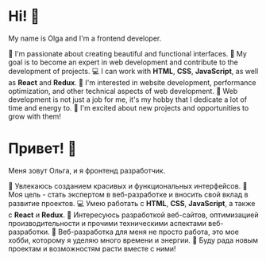 # Hi! 👋

My name is Olga and I'm a frontend developer.

🌟 I'm passionate about creating beautiful and functional interfaces.
🎯 My goal is to become an expert in web development and contribute to the development of projects.
💻 I can work with **HTML**, **CSS**, **JavaScript**, as well as **React** and **Redux**.
🚀 I'm interested in website development, performance optimization, and other technical aspects of web development.
🌺 Web development is not just a job for me, it's my hobby that I dedicate a lot of time and energy to.
🌟 I'm excited about new projects and opportunities to grow with them!

# Привет! 👋

Меня зовут Ольга, и я фронтенд разработчик.

🌟 Увлекаюсь созданием красивых и функциональных интерфейсов.
🎯 Моя цель - стать экспертом в веб-разработке и вносить свой вклад в развитие проектов.
💻 Умею работать с **HTML**, **CSS**, **JavaScript**, а также с **React** и **Redux**.
🚀 Интересуюсь разработкой веб-сайтов, оптимизацией производительности и прочими техническими аспектами веб-разработки.
🌺 Веб-разработка для меня не просто работа, это мое хобби, которому я уделяю много времени и энергии.
🌟 Буду рада новым проектам и возможностям расти вместе с ними!
